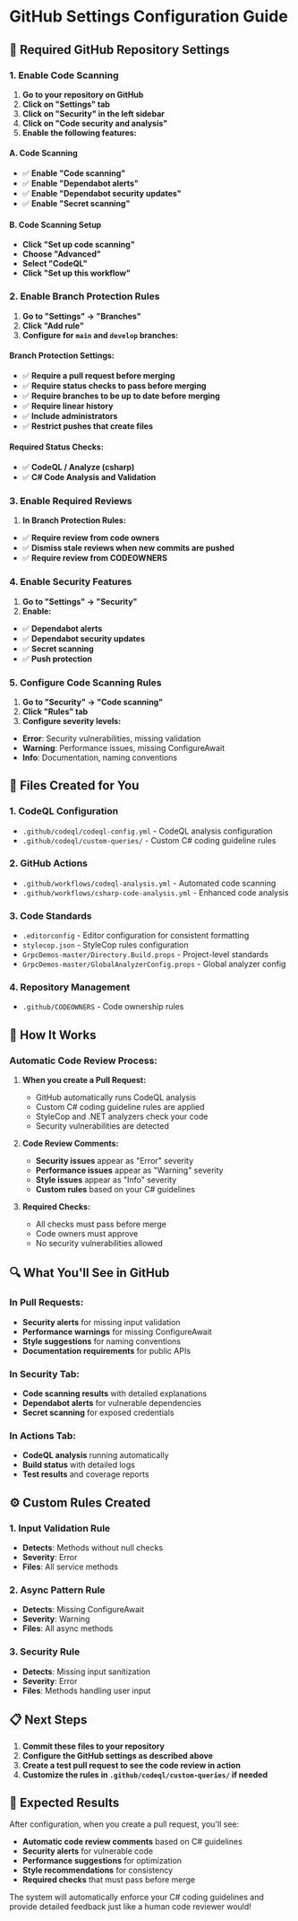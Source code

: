 # GitHub Settings Configuration Guide

## 🔧 **Required GitHub Repository Settings**

### **1. Enable Code Scanning**

1. **Go to your repository on GitHub**
2. **Click on "Settings" tab**
3. **Click on "Security" in the left sidebar**
4. **Click on "Code security and analysis"**
5. **Enable the following features:**

#### **A. Code Scanning**
- ✅ **Enable "Code scanning"**
- ✅ **Enable "Dependabot alerts"**
- ✅ **Enable "Dependabot security updates"**
- ✅ **Enable "Secret scanning"**

#### **B. Code Scanning Setup**
- **Click "Set up code scanning"**
- **Choose "Advanced"**
- **Select "CodeQL"**
- **Click "Set up this workflow"**

### **2. Enable Branch Protection Rules**

1. **Go to "Settings" → "Branches"**
2. **Click "Add rule"**
3. **Configure for `main` and `develop` branches:**

#### **Branch Protection Settings:**
- ✅ **Require a pull request before merging**
- ✅ **Require status checks to pass before merging**
- ✅ **Require branches to be up to date before merging**
- ✅ **Require linear history**
- ✅ **Include administrators**
- ✅ **Restrict pushes that create files**

#### **Required Status Checks:**
- ✅ **CodeQL / Analyze (csharp)**
- ✅ **C# Code Analysis and Validation**

### **3. Enable Required Reviews**

1. **In Branch Protection Rules:**
- ✅ **Require review from code owners**
- ✅ **Dismiss stale reviews when new commits are pushed**
- ✅ **Require review from CODEOWNERS**

### **4. Enable Security Features**

1. **Go to "Settings" → "Security"**
2. **Enable:**
- ✅ **Dependabot alerts**
- ✅ **Dependabot security updates**
- ✅ **Secret scanning**
- ✅ **Push protection**

### **5. Configure Code Scanning Rules**

1. **Go to "Security" → "Code scanning"**
2. **Click "Rules" tab**
3. **Configure severity levels:**
- **Error**: Security vulnerabilities, missing validation
- **Warning**: Performance issues, missing ConfigureAwait
- **Info**: Documentation, naming conventions

## 📁 **Files Created for You**

### **1. CodeQL Configuration**
- `.github/codeql/codeql-config.yml` - CodeQL analysis configuration
- `.github/codeql/custom-queries/` - Custom C# coding guideline rules

### **2. GitHub Actions**
- `.github/workflows/codeql-analysis.yml` - Automated code scanning
- `.github/workflows/csharp-code-analysis.yml` - Enhanced code analysis

### **3. Code Standards**
- `.editorconfig` - Editor configuration for consistent formatting
- `stylecop.json` - StyleCop rules configuration
- `GrpcDemos-master/Directory.Build.props` - Project-level standards
- `GrpcDemos-master/GlobalAnalyzerConfig.props` - Global analyzer config

### **4. Repository Management**
- `.github/CODEOWNERS` - Code ownership rules

## 🚀 **How It Works**

### **Automatic Code Review Process:**

1. **When you create a Pull Request:**
   - GitHub automatically runs CodeQL analysis
   - Custom C# coding guideline rules are applied
   - StyleCop and .NET analyzers check your code
   - Security vulnerabilities are detected

2. **Code Review Comments:**
   - **Security issues** appear as "Error" severity
   - **Performance issues** appear as "Warning" severity
   - **Style issues** appear as "Info" severity
   - **Custom rules** based on your C# guidelines

3. **Required Checks:**
   - All checks must pass before merge
   - Code owners must approve
   - No security vulnerabilities allowed

## 🔍 **What You'll See in GitHub**

### **In Pull Requests:**
- **Security alerts** for missing input validation
- **Performance warnings** for missing ConfigureAwait
- **Style suggestions** for naming conventions
- **Documentation requirements** for public APIs

### **In Security Tab:**
- **Code scanning results** with detailed explanations
- **Dependabot alerts** for vulnerable dependencies
- **Secret scanning** for exposed credentials

### **In Actions Tab:**
- **CodeQL analysis** running automatically
- **Build status** with detailed logs
- **Test results** and coverage reports

## ⚙️ **Custom Rules Created**

### **1. Input Validation Rule**
- **Detects**: Methods without null checks
- **Severity**: Error
- **Files**: All service methods

### **2. Async Pattern Rule**
- **Detects**: Missing ConfigureAwait
- **Severity**: Warning
- **Files**: All async methods

### **3. Security Rule**
- **Detects**: Missing input sanitization
- **Severity**: Error
- **Files**: Methods handling user input

## 📋 **Next Steps**

1. **Commit these files to your repository**
2. **Configure the GitHub settings as described above**
3. **Create a test pull request to see the code review in action**
4. **Customize the rules in `.github/codeql/custom-queries/` if needed**

## 🎯 **Expected Results**

After configuration, when you create a pull request, you'll see:

- **Automatic code review comments** based on C# guidelines
- **Security alerts** for vulnerable code
- **Performance suggestions** for optimization
- **Style recommendations** for consistency
- **Required checks** that must pass before merge

The system will automatically enforce your C# coding guidelines and provide detailed feedback just like a human code reviewer would!
